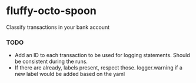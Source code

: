 # fluffy-octo-spoon
Classify transactions in your bank account

### TODO
- Add an ID to each transaction to be used for logging statements. Should be consistent during the runs.
- If there are already, labels present, respect those. logger.warning if a new label would be added based on the yaml
